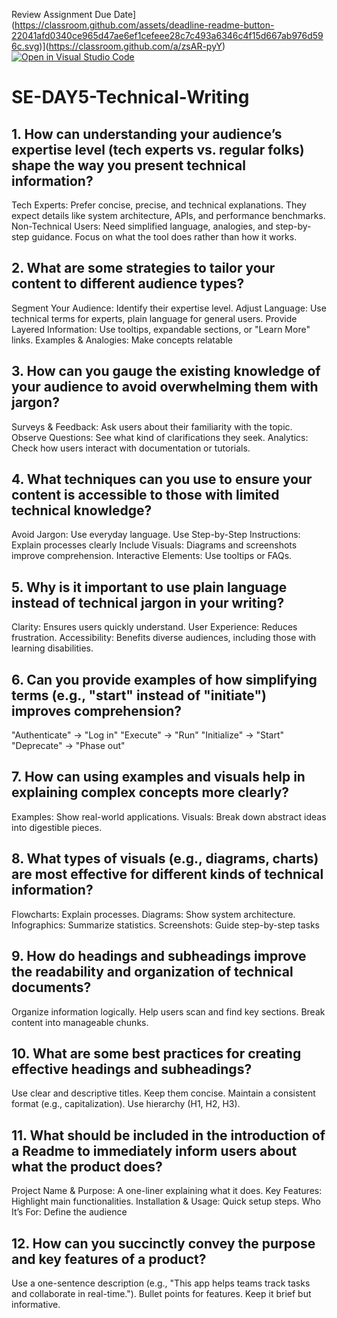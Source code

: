 Review Assignment Due Date](https://classroom.github.com/assets/deadline-readme-button-22041afd0340ce965d47ae6ef1cefeee28c7c493a6346c4f15d667ab976d596c.svg)](https://classroom.github.com/a/zsAR-pyY)
[![Open in Visual Studio Code](https://classroom.github.com/assets/open-in-vscode-2e0aaae1b619[![5c2367325f4f02e2d04e9abb55f0b24a779b69b11b9e10269abc.svg)](https://classroom.github.com/online_ide?assignment_repo_id=18696558&assignment_repo_type=AssignmentRepo)
# SE-DAY5-Technical-Writing
## 1. How can understanding your audience’s expertise level (tech experts vs. regular folks) shape the way you present technical information?
Tech Experts: Prefer concise, precise, and technical explanations. They expect details like system architecture, APIs, and performance benchmarks.
Non-Technical Users: Need simplified language, analogies, and step-by-step guidance. Focus on what the tool does rather than how it works.
## 2. What are some strategies to tailor your content to different audience types?
Segment Your Audience: Identify their expertise level.
Adjust Language: Use technical terms for experts, plain language for general users.
Provide Layered Information: Use tooltips, expandable sections, or "Learn More" links.
Examples & Analogies: Make concepts relatable
## 3. How can you gauge the existing knowledge of your audience to avoid overwhelming them with jargon?
Surveys & Feedback: Ask users about their familiarity with the topic.
Observe Questions: See what kind of clarifications they seek.
Analytics: Check how users interact with documentation or tutorials.
## 4. What techniques can you use to ensure your content is accessible to those with limited technical knowledge?
Avoid Jargon: Use everyday language.
Use Step-by-Step Instructions: Explain processes clearly
Include Visuals: Diagrams and screenshots improve comprehension.
Interactive Elements: Use tooltips or FAQs.
## 5. Why is it important to use plain language instead of technical jargon in your writing?
Clarity: Ensures users quickly understand.
User Experience: Reduces frustration.
Accessibility: Benefits diverse audiences, including those with learning disabilities.
## 6. Can you provide examples of how simplifying terms (e.g., "start" instead of "initiate") improves comprehension?
"Authenticate" → "Log in"
"Execute" → "Run"
"Initialize" → "Start"
"Deprecate" → "Phase out"
## 7. How can using examples and visuals help in explaining complex concepts more clearly?
Examples: Show real-world applications.
Visuals: Break down abstract ideas into digestible pieces.
## 8. What types of visuals (e.g., diagrams, charts) are most effective for different kinds of technical information?
Flowcharts: Explain processes.
Diagrams: Show system architecture.
Infographics: Summarize statistics.
Screenshots: Guide step-by-step tasks
## 9. How do headings and subheadings improve the readability and organization of technical documents?
Organize information logically.
Help users scan and find key sections.
Break content into manageable chunks.
## 10. What are some best practices for creating effective headings and subheadings?
Use clear and descriptive titles.
Keep them concise.
Maintain a consistent format (e.g., capitalization).
Use hierarchy (H1, H2, H3).
## 11. What should be included in the introduction of a Readme to immediately inform users about what the product does?
Project Name & Purpose: A one-liner explaining what it does.
Key Features: Highlight main functionalities.
Installation & Usage: Quick setup steps.
Who It’s For: Define the audience
## 12. How can you succinctly convey the purpose and key features of a product?
Use a one-sentence description (e.g., "This app helps teams track tasks and collaborate in real-time.").
Bullet points for features.
Keep it brief but informative.
